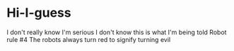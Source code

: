 # Hi-I-guess
I don't really know
I'm serious I don't know this is what I'm being told
Robot rule #4 The robots always turn red to signify turning evil
